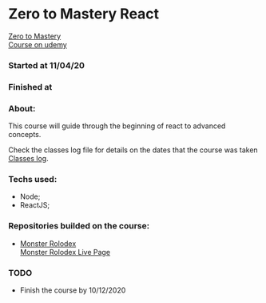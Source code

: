 # Zero to Mastery React 
[Zero to Mastery](https://zerotomastery.io/) <br>
[Course on udemy](https://www.udemy.com/course/complete-react-developer-zero-to-mastery/)

### Started at 11/04/20
### Finished at 

### About:
This course will guide through the beginning of react to advanced concepts.

Check the classes log file for details on the dates that the course was taken [Classes log](https://github.com/everton-araujo/study-diary/blob/main/ZeroToMastery(ZTM)/React/classesLog.md).

### Techs used:

* Node;
* ReactJS;

### Repositories builded on the course:

* [Monster Rolodex](https://github.com/everton-araujo/monsters-rolodex) <br>
[Monster Rolodex Live Page](https://everton-araujo.github.io/monsters-rolodex/)

### TODO

* Finish the course by 10/12/2020
